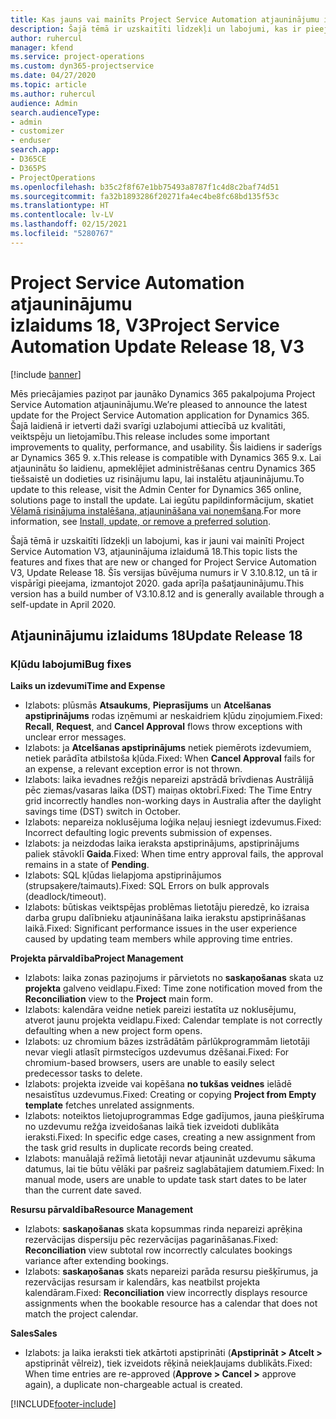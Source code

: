 ```yaml
---
title: Kas jauns vai mainīts Project Service Automation atjauninājumu izlaidumā 18, V3
description: Šajā tēmā ir uzskaitīti līdzekļi un labojumi, kas ir pieejami Project Service Automation atjauninājumu izlaidumā 18, V3.
author: ruhercul
manager: kfend
ms.service: project-operations
ms.custom: dyn365-projectservice
ms.date: 04/27/2020
ms.topic: article
ms.author: ruhercul
audience: Admin
search.audienceType:
- admin
- customizer
- enduser
search.app:
- D365CE
- D365PS
- ProjectOperations
ms.openlocfilehash: b35c2f8f67e1bb75493a8787f1c4d8c2baf74d51
ms.sourcegitcommit: fa32b1893286f20271fa4ec4be8fc68bd135f53c
ms.translationtype: HT
ms.contentlocale: lv-LV
ms.lasthandoff: 02/15/2021
ms.locfileid: "5280767"
---
```

# <a name="project-service-automation-update-release-18-v3"></a><span data-ttu-id="f2b02-103">Project Service Automation atjauninājumu izlaidums 18, V3</span><span class="sxs-lookup"><span data-stu-id="f2b02-103">Project Service Automation Update Release 18, V3</span></span>

[!include [banner](../includes/psa-now-project-operations.md)]

<span data-ttu-id="f2b02-104">Mēs priecājamies paziņot par jaunāko Dynamics 365 pakalpojuma Project Service Automation atjauninājumu.</span><span class="sxs-lookup"><span data-stu-id="f2b02-104">We’re pleased to announce the latest update for the Project Service Automation application for Dynamics 365.</span></span> <span data-ttu-id="f2b02-105">Šajā laidienā ir ietverti daži svarīgi uzlabojumi attiecībā uz kvalitāti, veiktspēju un lietojamību.</span><span class="sxs-lookup"><span data-stu-id="f2b02-105">This release includes some important improvements to quality, performance, and usability.</span></span> <span data-ttu-id="f2b02-106">Šis laidiens ir saderīgs ar Dynamics 365 9. x.</span><span class="sxs-lookup"><span data-stu-id="f2b02-106">This release is compatible with Dynamics 365 9.x.</span></span> <span data-ttu-id="f2b02-107">Lai atjauninātu šo laidienu, apmeklējiet administrēšanas centru Dynamics 365 tiešsaistē un dodieties uz risinājumu lapu, lai instalētu atjauninājumu.</span><span class="sxs-lookup"><span data-stu-id="f2b02-107">To update to this release, visit the Admin Center for Dynamics 365 online, solutions page to install the update.</span></span> <span data-ttu-id="f2b02-108">Lai iegūtu papildinformācijum, skatiet [Vēlamā risinājuma instalēšana, atjaunināšana vai noņemšana](https://docs.microsoft.com/power-platform/admin/install-remove-preferred-solution).</span><span class="sxs-lookup"><span data-stu-id="f2b02-108">For more information, see [Install, update, or remove a preferred solution](https://docs.microsoft.com/power-platform/admin/install-remove-preferred-solution).</span></span>

<span data-ttu-id="f2b02-109">Šajā tēmā ir uzskaitīti līdzekļi un labojumi, kas ir jauni vai mainīti Project Service Automation V3, atjauninājuma izlaidumā 18.</span><span class="sxs-lookup"><span data-stu-id="f2b02-109">This topic lists the features and fixes that are new or changed for Project Service Automation V3, Update Release 18.</span></span> <span data-ttu-id="f2b02-110">Šīs versijas būvējuma numurs ir V 3.10.8.12, un tā ir vispārīgi pieejama, izmantojot 2020. gada aprīļa pašatjauninājumu.</span><span class="sxs-lookup"><span data-stu-id="f2b02-110">This version has a build number of V3.10.8.12 and is generally available through a self-update in April 2020.</span></span>

## <a name="update-release-18"></a><span data-ttu-id="f2b02-111">Atjauninājumu izlaidums 18</span><span class="sxs-lookup"><span data-stu-id="f2b02-111">Update Release 18</span></span>

### <a name="bug-fixes"></a><span data-ttu-id="f2b02-112">Kļūdu labojumi</span><span class="sxs-lookup"><span data-stu-id="f2b02-112">Bug fixes</span></span>

<span data-ttu-id="f2b02-113">**Laiks un izdevumi**</span><span class="sxs-lookup"><span data-stu-id="f2b02-113">**Time and Expense**</span></span>

- <span data-ttu-id="f2b02-114">Izlabots: plūsmās **Atsaukums**, **Pieprasījums** un **Atcelšanas apstiprinājums** rodas izņēmumi ar neskaidriem kļūdu ziņojumiem.</span><span class="sxs-lookup"><span data-stu-id="f2b02-114">Fixed: **Recall**, **Request**, and **Cancel Approval** flows throw exceptions with unclear error messages.</span></span>
- <span data-ttu-id="f2b02-115">Izlabots: ja **Atcelšanas apstiprinājums** netiek piemērots izdevumiem, netiek parādīta atbilstoša kļūda.</span><span class="sxs-lookup"><span data-stu-id="f2b02-115">Fixed: When **Cancel Approval** fails for an expense, a relevant exception error is not thrown.</span></span>
- <span data-ttu-id="f2b02-116">Izlabots: laika ievadnes režģis nepareizi apstrādā brīvdienas Austrālijā pēc ziemas/vasaras laika (DST) maiņas oktobrī.</span><span class="sxs-lookup"><span data-stu-id="f2b02-116">Fixed: The Time Entry grid incorrectly handles non-working days in Australia after the daylight savings time (DST) switch in October.</span></span>
- <span data-ttu-id="f2b02-117">Izlabots: nepareiza noklusējuma loģika neļauj iesniegt izdevumus.</span><span class="sxs-lookup"><span data-stu-id="f2b02-117">Fixed: Incorrect defaulting logic prevents submission of expenses.</span></span>
- <span data-ttu-id="f2b02-118">Izlabots: ja neizdodas laika ieraksta apstiprinājums, apstiprinājums paliek stāvoklī **Gaida**.</span><span class="sxs-lookup"><span data-stu-id="f2b02-118">Fixed: When time entry approval fails, the approval remains in a state of **Pending**.</span></span>
- <span data-ttu-id="f2b02-119">Izlabots: SQL kļūdas lielapjoma apstiprinājumos (strupsaķere/taimauts).</span><span class="sxs-lookup"><span data-stu-id="f2b02-119">Fixed: SQL Errors on bulk approvals (deadlock/timeout).</span></span>
- <span data-ttu-id="f2b02-120">Izlabots: būtiskas veiktspējas problēmas lietotāju pieredzē, ko izraisa darba grupu dalībnieku atjaunināšana laika ierakstu apstiprināšanas laikā.</span><span class="sxs-lookup"><span data-stu-id="f2b02-120">Fixed: Significant performance issues in the user experience caused by updating team members while approving time entries.</span></span>

<span data-ttu-id="f2b02-121">**Projekta pārvaldība**</span><span class="sxs-lookup"><span data-stu-id="f2b02-121">**Project Management**</span></span>

- <span data-ttu-id="f2b02-122">Izlabots: laika zonas paziņojums ir pārvietots no **saskaņošanas** skata uz **projekta** galveno veidlapu.</span><span class="sxs-lookup"><span data-stu-id="f2b02-122">Fixed: Time zone notification moved from the **Reconciliation** view to the **Project** main form.</span></span>
- <span data-ttu-id="f2b02-123">Izlabots: kalendāra veidne netiek pareizi iestatīta uz noklusējumu, atverot jaunu projekta veidlapu.</span><span class="sxs-lookup"><span data-stu-id="f2b02-123">Fixed: Calendar template is not correctly defaulting when a new project form opens.</span></span>
- <span data-ttu-id="f2b02-124">Izlabots: uz chromium bāzes izstrādātām pārlūkprogrammām lietotāji nevar viegli atlasīt pirmstecīgos uzdevumus dzēšanai.</span><span class="sxs-lookup"><span data-stu-id="f2b02-124">Fixed: For chromium-based browsers, users are unable to easily select predecessor tasks to delete.</span></span>
- <span data-ttu-id="f2b02-125">Izlabots: projekta izveide vai kopēšana **no tukšas veidnes** ielādē nesaistītus uzdevumus.</span><span class="sxs-lookup"><span data-stu-id="f2b02-125">Fixed: Creating or copying **Project from Empty template** fetches unrelated assignments.</span></span>
- <span data-ttu-id="f2b02-126">Izlabots: noteiktos lietojuprogrammas Edge gadījumos, jauna piešķīruma no uzdevumu režģa izveidošanas laikā tiek izveidoti dublikāta ieraksti.</span><span class="sxs-lookup"><span data-stu-id="f2b02-126">Fixed: In specific edge cases, creating a new assignment from the task grid results in duplicate records being created.</span></span>
- <span data-ttu-id="f2b02-127">Izlabots: manuālajā režīmā lietotāji nevar atjaunināt uzdevumu sākuma datumus, lai tie būtu vēlāki par pašreiz saglabātajiem datumiem.</span><span class="sxs-lookup"><span data-stu-id="f2b02-127">Fixed: In manual mode, users are unable to update task start dates to be later than the current date saved.</span></span>

<span data-ttu-id="f2b02-128">**Resursu pārvaldība**</span><span class="sxs-lookup"><span data-stu-id="f2b02-128">**Resource Management**</span></span>

- <span data-ttu-id="f2b02-129">Izlabots: **saskaņošanas** skata kopsummas rinda nepareizi aprēķina rezervācijas dispersiju pēc rezervācijas pagarināšanas.</span><span class="sxs-lookup"><span data-stu-id="f2b02-129">Fixed: **Reconciliation** view subtotal row incorrectly calculates bookings variance after extending bookings.</span></span>
- <span data-ttu-id="f2b02-130">Izlabots: **saskaņošanas** skats nepareizi parāda resursu piešķīrumus, ja rezervācijas resursam ir kalendārs, kas neatbilst projekta kalendāram.</span><span class="sxs-lookup"><span data-stu-id="f2b02-130">Fixed: **Reconciliation** view incorrectly displays resource assignments when the bookable resource has a calendar that does not match the project calendar.</span></span>

<span data-ttu-id="f2b02-131">**Sales**</span><span class="sxs-lookup"><span data-stu-id="f2b02-131">**Sales**</span></span>

- <span data-ttu-id="f2b02-132">Izlabots: ja laika ieraksti tiek atkārtoti apstiprināti (**Apstiprināt > Atcelt >** apstiprināt vēlreiz), tiek izveidots rēķinā neiekļaujams dublikāts.</span><span class="sxs-lookup"><span data-stu-id="f2b02-132">Fixed: When time entries are re-approved (**Approve > Cancel >** approve again), a duplicate non-chargeable actual is created.</span></span>


[!INCLUDE[footer-include](../includes/footer-banner.md)]
